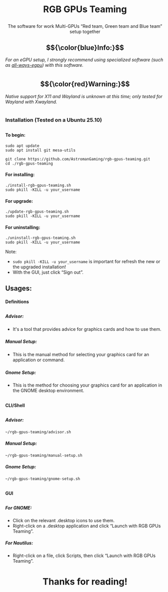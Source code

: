 ##

# <p align="center"><strong>RGB GPUs Teaming</strong></p>

###

<p align="center">The software for work Multi-GPUs “Red team, Green team and Blue team” setup together</p>

##

## $${\color{blue}Info:}$$
<p align="left"><em>For an eGPU setup, I strongly recommend using specialized software (such as <a href="https://github.com/ewagner12/all-ways-egpu" target="_blank">all-ways-egpu</a>) with this software.</em></p>

#

## $${\color{red}Warning:}$$ 
<p align="left"><em>Native support for X11 and Wayland is unknown at this time; only tested for Wayland with Xwayland.</em></p>

#

### Installation (Tested on a Ubuntu 25.10)

##

#### To begin:
```
sudo apt update
sudo apt install git mesa-utils 
```
```
git clone https://github.com/AstromanGaming/rgb-gpus-teaming.git
cd ./rgb-gpus-teaming
```
#### For installing:
```
./install-rgb-gpus-teaming.sh
sudo pkill -KILL -u your_username
```
#### For upgrade:
```
./update-rgb-gpus-teaming.sh
sudo pkill -KILL -u your_username
```
#### For uninstalling:
```
./uninstall-rgb-gpus-teaming.sh
sudo pkill -KILL -u your_username
```
Note: 

- ```sudo pkill -KILL -u your_username``` is important for refresh the new or the upgraded installation!
- With the GUI, just click “Sign out”.

##

## <p align="left"><strong>Usages:</strong></p>

#### Definitions

## 

##### Advisor:

- It's a tool that provides advice for graphics cards and how to use them.

###

##### Manual Setup:
  
- This is the manual method for selecting your graphics card for an application or command.

###

##### Gnome Setup:
  
- This is the method for choosing your graphics card for an application in the GNOME desktop environment.

###

##

#### CLI/Shell

##

##### Advisor:
```
~/rgb-gpus-teaming/advisor.sh
```
##### Manual Setup:
```
~/rgb-gpus-teaming/manual-setup.sh
```
##### Gnome Setup:
```
~/rgb-gpus-teaming/gnome-setup.sh
```

##

#### GUI

##

##### For GNOME:
- Click on the relevant .desktop icons to use them.
- Right-click on a .desktop application and click “Launch with RGB GPUs Teaming”.

##### For Nautilus:
- Right-click on a file, click Scripts, then click “Launch with RGB GPUs Teaming”.

##

# <p align="center"><strong>Thanks for reading!</strong></p>
